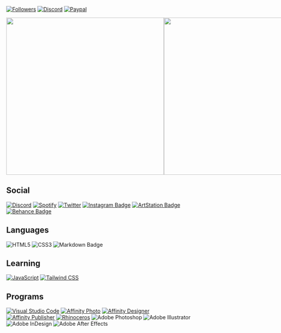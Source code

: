 <!-- &labelColor=2e343e&color=%23CD0952&style=for-the-badge -->
[![Followers](https://img.shields.io/github/followers/CorellanStoma?labelColor=2e343e&color=%23CD0952&style=for-the-badge)](https://github.com/CorellanStoma?tab=followers)
[![Discord](https://img.shields.io/discord/534376415202639903?label=Discord&labelColor=2e343e&color=%23CD0952&style=for-the-badge)](https://discord.gg/8W8E39Z)
[![Paypal](https://img.shields.io/badge/Donate-PayPal-blue?&labelColor=2e343e&color=%23CD0952&style=for-the-badge)](https://www.paypal.com/donate/?hosted_button_id=5MQYGQ2FGQDWJ)


<div align="left">
  <div style="display: flex; align-items: flex-start;">
<!-- Readme Typing SVG by DenverCoder1 - https://github.com/DenverCoder1/readme-typing-svg -->
    <a href="https://discord.com/users/288362986991648778">
      <img width=420vw align=top src="https://corellanstoma-readme-typing.herokuapp.com?size=20&duration=4000&color=CD0952&background=FFFFFF00&center=true&vCenter=true&lines=Hello+there!;Welcome+to+my+profile!"/>
    </a>
  <br><br/>
<!-- Lanyard Profile Readme by cnrad - https://github.com/cnrad/lanyard-profile-readme -->
    <a href="https://discord.com/users/288362986991648778">
      <img width=420vw align=top src="https://lanyard-profile-readme.vercel.app/api/288362986991648778?theme=dark&bg=2E343E"/>
    </a>
  <br><br/>
<!-- GitHub Readme Stats by anuraghazra - https://github.com/anuraghazra/github-readme-stats (Extra Pins) -->
    <a href="https://github.com/CreArts-Community/CreArts-Discord">
      <img width=420vw align=top src="https://corellanstoma-github-readme-stats.vercel.app/api/pin/?username=CorellanStoma&repo=CreArts-Discord&hide_border=true&bg_color=2E343E&title_color=CD0952&text_color=C0C6DB&border_radius=12"/>
    </a>
  <br><br/>
<!-- Github Readme Streak Stats DenverCoder1 - https://github.com/DenverCoder1/github-readme-streak-stats -->
    <a href="https://github.com/CorellanStoma">
      <img width=420vw align=top src="https://corellanstoma-streak-stats.herokuapp.com/?user=CorellanStoma&hide_border=true&background=2E343E&stroke=393e48&ring=CD0952&fire=CD0952&currStreakNum=C0C6DB&sideNums=C0C6DB&currStreakLabel=CD0952&sideLabels=C0C6DB&dates=586069"/>
    </a>
  <br><br/>
<!-- Readme Typing SVG by DenverCoder1 - https://github.com/DenverCoder1/readme-typing-svg -->
    <a href="https://github.com/CorellanStoma">
      <img width=420vw align=top src="https://corellanstoma-readme-typing.herokuapp.com?size=20&duration=4000&color=CD0952&background=FFFFFF00&center=true&vCenter=true&lines=Good+Design...;is+innovative;makes+a+product+useful;is+aesthetic;makes+a+product+understandable;is+unobtrusive;is+honest;is+long-lasting;is+thorough+down+to+the+last+detail;is+environmentally+friendly;is+as+little+design+as+possible"/>
    </a>
  </div>
</div>

## Social
[![Discord](https://img.shields.io/badge/Discord-5865F2?logo=discord&logoColor=fff&style=for-the-badge)](https://discord.com/users/288362986991648778)
[![Spotify](https://img.shields.io/badge/Spotify-1DB954?logo=spotify&logoColor=fff&style=for-the-badge)](https://open.spotify.com/user/corellanstoma?si=b57709cb894f4473)
[![Twitter](https://img.shields.io/badge/Twitter-1DA1F2?logo=twitter&logoColor=fff&style=for-the-badge)](https://twitter.com/CorellanStoma)
[![Instagram Badge](https://img.shields.io/badge/Instagram-E4405F?logo=instagram&logoColor=fff&style=for-the-badge)](https://www.instagram.com/danielklingel.design)
[![ArtStation Badge](https://img.shields.io/badge/ArtStation-13AFF0?logo=artstation&logoColor=fff&style=for-the-badge)](https://www.artstation.com/danielklingeldesign)
[![Behance Badge](https://img.shields.io/badge/Behance-1769FF?logo=behance&logoColor=fff&style=for-the-badge)](https://www.behance.net/danielklingeldesign)

## Languages
![HTML5](https://img.shields.io/badge/HTML5-E34F26?logo=html5&logoColor=fff&style=for-the-badge)
![CSS3](https://img.shields.io/badge/CSS3-1572B6?logo=css3&logoColor=fff&style=for-the-badge)
![Markdown Badge](https://img.shields.io/badge/Markdown-000?logo=markdown&logoColor=fff&style=for-the-badge)

## Learning
[![JavaScript](https://img.shields.io/badge/JavaScript-F7DF1E?logo=javascript&logoColor=000&style=for-the-badge)](https://www.javascript.com/)
[![Tailwind CSS](https://img.shields.io/badge/Tailwind%20CSS-06B6D4?logo=tailwindcss&logoColor=fff&style=for-the-badge)](https://tailwindcss.com/)

## Programs
[![Visual Studio Code](https://img.shields.io/badge/Visual%20Studio%20Code-007ACC?logo=visualstudiocode&logoColor=fff&style=for-the-badge)](https://code.visualstudio.com/)
[![Affinity Photo](https://img.shields.io/badge/Affinity%20Photo-7E4DD2?logo=affinityphoto&logoColor=fff&style=for-the-badge)](https://affinity.serif.com/en-us/photo/)
[![Affinity Designer](https://img.shields.io/badge/Affinity%20Designer-1B72BE?logo=affinitydesigner&logoColor=fff&style=for-the-badge)](https://affinity.serif.com/en-us/designer/)
[![Affinity Publisher](https://img.shields.io/badge/Affinity%20Publisher-C9284D?logo=affinitypublisher&logoColor=fff&style=for-the-badge)](https://affinity.serif.com/en-us/publisher/)
[![Rhinoceros](https://img.shields.io/badge/Rhinoceros-801010?logo=rhinoceros&logoColor=fff&style=for-the-badge)](https://www.rhino3d.com/en/)
![Adobe Photoshop](https://img.shields.io/badge/Adobe%20Photoshop-31A8FF?logo=adobephotoshop&logoColor=fff&style=for-the-badge)
![Adobe Illustrator](https://img.shields.io/badge/Adobe%20Illustrator-FF9A00?logo=adobeillustrator&logoColor=fff&style=for-the-badge)
![Adobe InDesign](https://img.shields.io/badge/Adobe%20InDesign-F36?logo=adobeindesign&logoColor=fff&style=for-the-badge)
![Adobe After Effects](https://img.shields.io/badge/Adobe%20After%20Effects-99F?logo=adobeaftereffects&logoColor=fff&style=for-the-badge)
